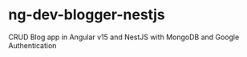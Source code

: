 # ng-dev-blogger-nestjs
CRUD Blog app in Angular v15 and NestJS with MongoDB and Google Authentication
